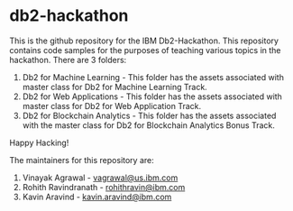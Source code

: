 # db2-hackathon
 This is the github repository for the IBM Db2-Hackathon. This repository contains code samples for the purposes of teaching various topics in the hackathon. 
 There are 3 folders:
 1. Db2 for Machine Learning - This folder has the assets associated with master class for Db2 for Machine Learning Track. 
 2. Db2 for Web Applications - This folder has the assets associated with master class for Db2 for Web Application Track. 
 3. Db2 for Blockchain Analytics - This folder has the assets associated with the master class for Db2 for Blockchain Analytics Bonus Track. 
 
  Happy Hacking!
  
 The maintainers for this repository are: 
 1. Vinayak Agrawal - vagrawal@us.ibm.com
 2. Rohith Ravindranath - rohithravin@ibm.com
 3. Kavin Aravind - kavin.aravind@ibm.com
 

